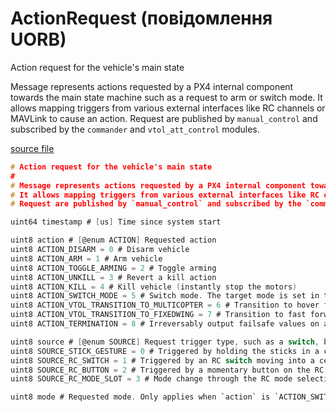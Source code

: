 # ActionRequest (повідомлення UORB)

Action request for the vehicle's main state

Message represents actions requested by a PX4 internal component towards the main state machine such as a request to arm or switch mode.
It allows mapping triggers from various external interfaces like RC channels or MAVLink to cause an action.
Request are published by `manual_control` and subscribed by the `commander` and `vtol_att_control` modules.

[source file](https://github.com/PX4/PX4-Autopilot/blob/main/msg/ActionRequest.msg)

```c
# Action request for the vehicle's main state
#
# Message represents actions requested by a PX4 internal component towards the main state machine such as a request to arm or switch mode.
# It allows mapping triggers from various external interfaces like RC channels or MAVLink to cause an action.
# Request are published by `manual_control` and subscribed by the `commander` and `vtol_att_control` modules.

uint64 timestamp # [us] Time since system start

uint8 action # [@enum ACTION] Requested action
uint8 ACTION_DISARM = 0 # Disarm vehicle
uint8 ACTION_ARM = 1 # Arm vehicle
uint8 ACTION_TOGGLE_ARMING = 2 # Toggle arming
uint8 ACTION_UNKILL = 3 # Revert a kill action
uint8 ACTION_KILL = 4 # Kill vehicle (instantly stop the motors)
uint8 ACTION_SWITCH_MODE = 5 # Switch mode. The target mode is set in the `mode` field.
uint8 ACTION_VTOL_TRANSITION_TO_MULTICOPTER = 6 # Transition to hover flight
uint8 ACTION_VTOL_TRANSITION_TO_FIXEDWING = 7 # Transition to fast forward flight
uint8 ACTION_TERMINATION = 8 # Irreversably output failsafe values on all outputs, trigger parachute

uint8 source # [@enum SOURCE] Request trigger type, such as a switch, button or gesture
uint8 SOURCE_STICK_GESTURE = 0 # Triggered by holding the sticks in a certain position
uint8 SOURCE_RC_SWITCH = 1 # Triggered by an RC switch moving into a certain position
uint8 SOURCE_RC_BUTTON = 2 # Triggered by a momentary button on the RC being pressed or held
uint8 SOURCE_RC_MODE_SLOT = 3 # Mode change through the RC mode selection mechanism

uint8 mode # Requested mode. Only applies when `action` is `ACTION_SWITCH_MODE`. Values for this field are defined by the `vehicle_status_s::NAVIGATION_STATE_*` enumeration.

```
